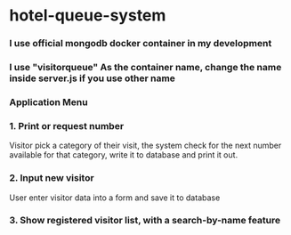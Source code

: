 # hotel-queue-system

### I use official mongodb docker container in my development
### I use "visitorqueue" As the container name, change the name inside server.js if you use other name

### Application Menu
### 1. Print or request  number
Visitor pick a category of their visit, the system check for the next number available for that category, write it to database and print it out. 

### 2. Input new visitor
User enter visitor data into a form and save it to database

### 3. Show registered visitor list, with a search-by-name feature
